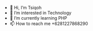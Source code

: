 - 👋 Hi, I’m Tsiqoh
- 👀 I’m interested in Technology
- 🌱 I’m currently learning PHP
- 📫 How to reach me +6281227868290

<!---
indogegewepe/indogegewepe is a ✨ special ✨ repository because its `README.md` (this file) appears on your GitHub profile.
You can click the Preview link to take a look at your changes.
--->
